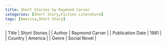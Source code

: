 ```yaml
---
title: Short Stories by Raymond Carver
categories: [Short Story,Fiction Literature]
tags: [America,Short Story]
---     
```

| Title | Short Stories  |
| Author |  Raymond Carver  |
| Publication Date | 1981   |
| Country | America |
| Genre | Social Novel  |
        